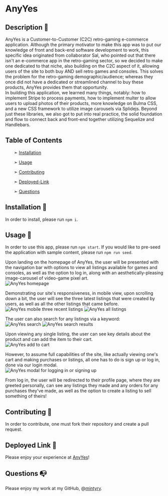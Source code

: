 
# AnyYes


## Description 📰

AnyYes is a Customer-to-Customer (C2C) retro-gaming e-commerce application. Although the primary motivator to make this app was to put our knowledge of front and back-end software development to work, this specific idea originated from collaborator Sal, who pointed out that there isn't an e-commerce app in the retro-gaming sector, so we decided to make one dedicated to that niche, also building on the C2C aspect of it, allowing users of the site to both buy AND sell retro games and consoles. This solves the problem for the retro-gaming demographic/audience; whereas they once did not have a dedicated or streamlined channel to buy these products, AnyYes provides them that opportunity.  
In building this application, we learned many things, notably: how to implement Stripe to process payments, how to implement multer to allow users to upload photos of their products, more knowledge on Bulma CSS, and a new CSS framework to utilize image carousels via Splidejs. Beyond just these libraries, we also got to put into real practice, the solid foundation and flow to connect back and front-end together utilizing Sequelize and Handlebars.

## Table of Contents

&nbsp;&nbsp;&nbsp;&nbsp;&nbsp;&nbsp; ➣ [Installation](#Installation)

&nbsp;&nbsp;&nbsp;&nbsp;&nbsp;&nbsp; ➣ [Usage](#Usage)


&nbsp;&nbsp;&nbsp;&nbsp;&nbsp;&nbsp; ➣ [Contributing](#Contributing)

&nbsp;&nbsp;&nbsp;&nbsp;&nbsp;&nbsp; ➣ [Deployed-Link](#Deployed-Link)


&nbsp;&nbsp;&nbsp;&nbsp;&nbsp;&nbsp; ➣ [Questions](#Questions)


<a id="Installation"></a>
## Installation 🔌

In order to install, please run `npm i`.


<a id="Usage"></a>
## Usage 🧮

In order to use this app, please run `npm start`.
If you would like to pre-seed the application with sample content, please run `npm run seed`.

Upon landing on the homepage of AnyYes, the user will be presented with the navigation bar with options to view all listings available for games and consoles, as well as the option to log in, along with an aesthetically-pleasing image-carousel of video-game pixel art.  
![AnyYes homepage](./public/photos/AY-home.png)

Demonstrating our site's responsiveness, in mobile view, upon scrolling down a bit, the user will see the three latest listings that were created by users, as well as all the other listings that came before.  
![AnyYes mobile three recent listings](./public/photos/AY-listings.png)
![AnyYes all listings](./public/photos/AY-fulllistings.png)

The user can also search for any listings via a keyword:  
![AnyYes search](./public/photos/AY-searchbar.png)
![AnyYes search results](./public/photos/AY_searchresults.png)

Upon viewing any single listing, the user can see key details about the product and can add the item to their cart.  
![AnyYes add to cart](./public/photos/AY-individual-addcart.png)


However, to assume full capabilities of the site, like actually viewing one's cart and making purchases or listings, all one has to do is sign up or log in, done via our login modal.  
![AnyYes modal for logging in or signing up](./public/photos/AY-login.png)

From log in, the user will be redirected to their profile page, where they are greeted personally, can see any listings they made and any orders for any purchases they've made, as well as the option to create a listing to sell something of theirs!




<a id="Contributing"></a>
## Contributing 🍴

In order to contribute, one must fork their repository and create a pull request.


<a id="Deployed-Link"></a>
## Deployed Link 📲
Please enjoy your experience at [AnyYes](https://anyyes-3bf9b8d1cf29.herokuapp.com/)!

<a id="Questions"></a>
## Questions 📭

Please enjoy my work at my GitHub, @[mintyry](https://github.com/mintyry).
